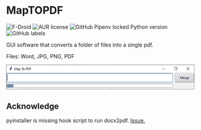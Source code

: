 # MapTOPDF
<img alt="F-Droid" src="https://img.shields.io/badge/version-1.0.0-blue"> <img alt="AUR license" src="https://img.shields.io/aur/license/android-studio"> <img alt="GitHub Pipenv locked Python version" src="https://img.shields.io/github/pipenv/locked/python-version/metabolize/rq-dashboard-on-heroku"> <img alt="GitHub labels" src="https://img.shields.io/github/labels/atom/atom/help-wanted">

GUI software that converts a folder of files into a single pdf.
 
Files:
Word, JPG, PNG, PDF

![Image of Yaktocat](https://github.com/wingemo/MapToPDF/blob/main/bild.png)
## Acknowledge
pyinstaller is missing hook script to run docx2pdf.
[Issue.](https://github.com/AlJohri/docx2pdf/issues/5)


